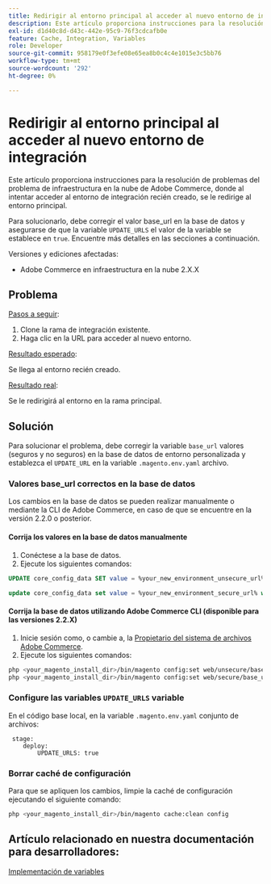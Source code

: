 ```yaml
---
title: Redirigir al entorno principal al acceder al nuevo entorno de integración
description: Este artículo proporciona instrucciones para la resolución de problemas del problema de infraestructura en la nube de Adobe Commerce, donde al intentar acceder al entorno de integración recién creado, se le redirige al entorno principal.
exl-id: d1d40c8d-d43c-442e-95c9-76f3cdcafb0e
feature: Cache, Integration, Variables
role: Developer
source-git-commit: 958179e0f3efe08e65ea8b0c4c4e1015e3c5bb76
workflow-type: tm+mt
source-wordcount: '292'
ht-degree: 0%

---
```


# Redirigir al entorno principal al acceder al nuevo entorno de integración

Este artículo proporciona instrucciones para la resolución de problemas del problema de infraestructura en la nube de Adobe Commerce, donde al intentar acceder al entorno de integración recién creado, se le redirige al entorno principal.

Para solucionarlo, debe corregir el valor base\_url en la base de datos y asegurarse de que la variable `UPDATE_URLS` el valor de la variable se establece en `true`. Encuentre más detalles en las secciones a continuación.

Versiones y ediciones afectadas:

* Adobe Commerce en infraestructura en la nube 2.X.X

## Problema

<u>Pasos a seguir</u>:

1. Clone la rama de integración existente.
1. Haga clic en la URL para acceder al nuevo entorno.

<u>Resultado esperado</u>:

Se llega al entorno recién creado.

<u>Resultado real</u>:

Se le redirigirá al entorno en la rama principal.

## Solución

Para solucionar el problema, debe corregir la variable `base_url` valores (seguros y no seguros) en la base de datos de entorno personalizada y establezca el `UPDATE_URL` en la variable `.magento.env.yaml` archivo.

### Valores base\_url correctos en la base de datos

Los cambios en la base de datos se pueden realizar manualmente o mediante la CLI de Adobe Commerce, en caso de que se encuentre en la versión 2.2.0 o posterior.

#### Corrija los valores en la base de datos manualmente

1. Conéctese a la base de datos.
1. Ejecute los siguientes comandos:

```sql
UPDATE core_config_data SET value = %your_new_environment_unsecure_url% WHERE path="web/unsecure/base_url"
```

```sql
update core_config_data set value = %your_new_environment_secure_url% where path="web/secure/base_url"
```

#### Corrija la base de datos utilizando Adobe Commerce CLI (disponible para las versiones 2.2.X)

1. Inicie sesión como, o cambie a, la [Propietario del sistema de archivos Adobe Commerce](https://experienceleague.adobe.com/docs/commerce-operations/installation-guide/prerequisites/web-server/apache.html).
1. Ejecute los siguientes comandos:

```bash
php <your_magento_install_dir>/bin/magento config:set web/unsecure/base_url http://example.com
php <your_magento_install_dir>/bin/magento config:set web/secure/base_url https://example.com
```

### Configure las variables `UPDATE_URLS` variable

En el código base local, en la variable `.magento.env.yaml` conjunto de archivos:

```
 stage:
    deploy:
        UPDATE_URLS: true
```

### Borrar caché de configuración

Para que se apliquen los cambios, limpie la caché de configuración ejecutando el siguiente comando:

```bash
php <your_magento_install_dir>/bin/magento cache:clean config
```

## Artículo relacionado en nuestra documentación para desarrolladores:

[Implementación de variables](https://experienceleague.adobe.com/docs/commerce-cloud-service/user-guide/configure/env/stage/variables-deploy.html)

